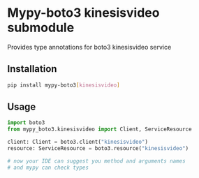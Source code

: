# Mypy-boto3 kinesisvideo submodule

Provides type annotations for boto3 kinesisvideo service

## Installation

```bash
pip install mypy-boto3[kinesisvideo]
```

## Usage

```python
import boto3
from mypy_boto3.kinesisvideo import Client, ServiceResource

client: Client = boto3.client("kinesisvideo")
resource: ServiceResource = boto3.resource("kinesisvideo")

# now your IDE can suggest you method and arguments names
# and mypy can check types
```

